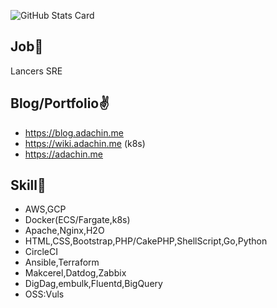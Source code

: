 ![GitHub Stats Card](https://github-readme-stats.vercel.app/api?username=RVIRUS0817&count_private=true&theme=radical)

## Job🏃

Lancers SRE

## Blog/Portfolio✌️
- https://blog.adachin.me
- https://wiki.adachin.me (k8s)
- https://adachin.me

## Skill📖

- AWS,GCP
- Docker(ECS/Fargate,k8s)
- Apache,Nginx,H2O
- HTML,CSS,Bootstrap,PHP/CakePHP,ShellScript,Go,Python
- CircleCI
- Ansible,Terraform
- Makcerel,Datdog,Zabbix
- DigDag,embulk,Fluentd,BigQuery
- OSS:Vuls
